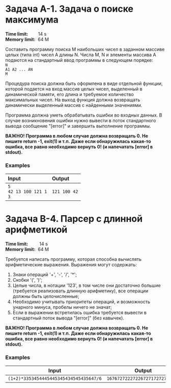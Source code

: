 # Задача A-1. Задача о поиске максимума
**Time limit:**&nbsp; &nbsp; &nbsp; &nbsp; 14 s<br>
**Memory limit:**&nbsp; 64 M

Составить программу поиска M наибольших чисел в заданном массиве целых (типа int) чисел A длины N.
Числа M, N и элементы массива A подаются на стандартный ввод программы в следующем порядке:<br>
`N`<br>
`A1 A2 ... AN`<br>
`M`

Процедура поиска должна быть оформлена в виде отдельной функции, которой подается на вход массив целых чисел, выделенный в динамической памяти, его длина и требуемое количество максимальных чисел. На выход функция должна возвращать динамически выделенный массив с найденными значениями.

Программа должна уметь обрабатывать ошибки во входных данных. В случае возникновения ошибки нужно вывести в поток стандартного вывода сообщение "[error]" и завершить выполнение программы.

**ВАЖНО! Программа в любом случае должна возвращать 0. Не пишите return -1, exit(1) и т.п. Даже если обнаружилась какая-то ошибка, все равно необходимо вернуть 0! (и напечатать [error] в stdout).**

### Examples

| Input                           | Output       |
| :------------------------------ | :----------- |
| `5`<br>`42 13 100 121 1`<br>`3` | `121 100 42` |



# Задача B-4. Парсер с длинной арифметикой
**Time limit:**&nbsp; &nbsp; &nbsp; &nbsp; &nbsp;14 s<br>
**Memory limit:**&nbsp; 64 M

Требуется написать программу, которая способна вычислять арифметические выражения.
Выражения могут содержать:<br>
1) Знаки операций '+', '-', '/', '\*';<br>
2) Скобки '(', ')';<br>
3) Целые числа, в нотации '123', в том числе они достаточно большие (требуется реализовать длинную арифметику), все операции должны быть целочисленные;<br>
4) Необходимо учитывать приоритеты операций, и возможность унарного минуса, пробелы ничего не значат;<br>
5) Если в выражении встретилась ошибка требуется вывести в стандартный поток вывода "[error]" (без кавычек).

**ВАЖНО! Программа в любом случае должна возвращать 0. Не пишите return -1, exit(1) и т.п. Даже если обнаружилась какая-то ошибка, все равно необходимо вернуть 0! (и напечатать [error] в stdout).**

### Examples
| Input                                  | Output                         |
| :------------------------------------: | :----------------------------: |
| `(1+2)*3353454445445345434545435647/6` | `1676727222722672717272717823` |

